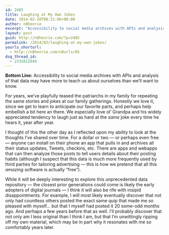 ```yaml
---
id: 2485
title: Laughing at My Own Jokes
date: 2014-02-28T08:21:06+00:00
author: n8henrie
excerpt: "Accessibility to social media archives with APIs and analysis of that data may have more to teach us about ourselves than we'll want to know."
layout: post
guid: http://n8henrie.com/?p=2485
permalink: /2014/02/laughing-at-my-own-jokes/
yourls_shorturl:
  - http://n8henrie.com/n8urls/65
dsq_thread_id:
  - 2335812849
---
```

**Bottom Line:** Accessibility to social media archives with APIs and analysis of that data may have more to teach us about ourselves than we&#8217;ll want to know.<!--more-->

For years, we&#8217;ve playfully teased the patriarchs in my family for repeating the same stories and jokes at our family gatherings. Honestly we love it, since we get to learn to anticipate our favorite parts, and perhaps help embellish a bit here an there. We especially love ol&#8217; Grandpa and his widely appreciated tendency to laugh just as hard at the _same_ joke every time he hears it, year after year.

I thought of this the other day as I reflected upon my ability to look at the thoughts I&#8217;ve shared over time. For a dollar or two &#8212; or perhaps even free &#8212; anyone can install on their phone an app that pulls in and archives all their status updates, Tweets, checkins, etc. There are apps and webapps that can then analyze those posts to tell users details about their posting habits (although I suspect that this data is much more frequently used by third parties for tailoring advertising &#8212; this is how we pretend that all this _amazing_ software is actually &#8220;free&#8221;).

While it will be deeply interesting to explore this unprecedented data repository &#8212; the closest prior generations could come is likely the early adopters of digital journals &#8212; I think it will also be rife with insipid disappointments. For example, I will most likely eventually discover that not only had countless others posted the exact same quip that made me so pleased with myself&#8230; but that I myself had posted it 20 some-odd months ago. And perhaps a few years before that as well. I&#8217;ll probably discover that not only am I less original than I think I am, but that I&#8217;m unwittingly ripping off my own material, which may be in part why it resonates with me so comfortably years later.